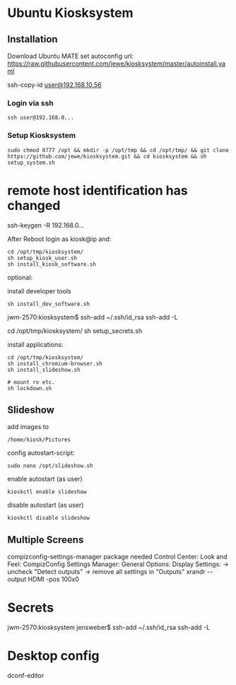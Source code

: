 # Ubuntu Kiosksystem

## Installation
Download Ubuntu MATE 
set autoconfig url:
https://raw.githubusercontent.com/jewe/kiosksystem/master/autoinstall.yaml


ssh-copy-id user@192.168.10.56

### Login via ssh
```
ssh user@192.168.0...
```

### Setup Kiosksystem
```
sudo chmod 0777 /opt && mkdir -p /opt/tmp && cd /opt/tmp/ && git clone https://github.com/jewe/kiosksystem.git && cd kiosksystem && sh setup_system.sh
```

# remote host identification has changed
ssh-keygen -R 192.168.0...


After Reboot login as kiosk@ip and:
```
cd /opt/tmp/kiosksystem/
sh setup_kiosk_user.sh
sh install_kiosk_software.sh
```

optional:

install developer tools 
```
sh install_dev_software.sh
```
jwm-2570:kiosksystem$ ssh-add ~/.ssh/id_rsa
ssh-add -L

cd /opt/tmp/kiosksystem/
sh setup_secrets.sh

install applications:
```
cd /opt/tmp/kiosksystem/
sh install_chromium-browser.sh
sh install_slideshow.sh

# mount ro etc.
sh lockdown.sh
```

## Slideshow

add images to
```
/home/kiosk/Pictures
```

config autostart-script:
```
sudo nano /opt/slideshow.sh
```

enable autostart (as user)
```
kioskctl enable slideshow
```

disable autostart (as user)
```
kioskctl disable slideshow
```


## Multiple Screens
compizconfig-settings-manager package needed
Control Center: Look and Feel: CompizConfig Settings Manager: General Options: Display Settings:
-> uncheck "Detect outputs"
-> remove all settings in "Outputs"
xrandr --output HDMI -pos 100x0


# Secrets 
jwm-2570:kiosksystem jensweber$ ssh-add ~/.ssh/id_rsa
ssh-add -L


# Desktop config
dconf-editor
